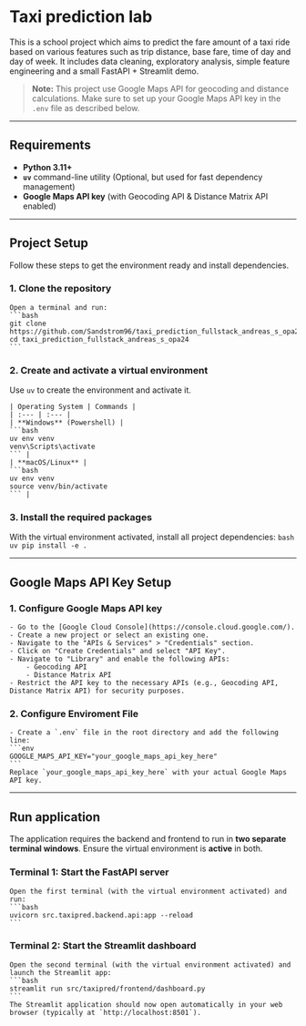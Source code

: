 # Taxi prediction lab

This is a school project which aims to predict the fare amount of a taxi ride based on various features such as trip distance, base fare, time of day and day of week. It includes data cleaning, exploratory analysis, simple feature engineering and a small FastAPI + Streamlit demo.

> **Note:** This project use Google Maps API for geocoding and distance calculations. Make sure to set up your Google Maps API key in the `.env` file as described below.

---

## Requirements

- **Python 3.11+**
- **`uv`** command-line utility (Optional, but used for fast dependency management)
- **Google Maps API key** (with Geocoding API & Distance Matrix API enabled)

---

## Project Setup

Follow these steps to get the environment ready and install dependencies.

### 1. Clone the repository

    Open a terminal and run:
    ```bash
    git clone https://github.com/Sandstrom96/taxi_prediction_fullstack_andreas_s_opa24.git
    cd taxi_prediction_fullstack_andreas_s_opa24
    ```

### 2. Create and activate a virtual environment

Use `uv` to create the environment and activate it.

    | Operating System | Commands |
    | :--- | :--- |
    | **Windows** (Powershell) | 
    ```bash
    uv env venv 
    venv\Scripts\activate 
    ``` |
    | **macOS/Linux** | 
    ```bash
    uv env venv
    source venv/bin/activate
    ``` |

### 3. Install the required packages

With the virtual environment activated, install all project dependencies:
    ```bash
    uv pip install -e .
    ```

---

## Google Maps API Key Setup

### 1. Configure Google Maps API key

    - Go to the [Google Cloud Console](https://console.cloud.google.com/).
    - Create a new project or select an existing one.
    - Navigate to the "APIs & Services" > "Credentials" section.
    - Click on "Create Credentials" and select "API Key".
    - Navigate to "Library" and enable the following APIs:
        - Geocoding API
        - Distance Matrix API
    - Restrict the API key to the necessary APIs (e.g., Geocoding API, Distance Matrix API) for security purposes.

### 2. Configure Enviroment File

    - Create a `.env` file in the root directory and add the following line:
    ```env
    GOOGLE_MAPS_API_KEY="your_google_maps_api_key_here"
    ```
    Replace `your_google_maps_api_key_here` with your actual Google Maps API key.

---

## Run application

The application requires the backend and frontend to run in **two separate terminal windows**. Ensure the virtual environment is **active** in both.

### Terminal 1: Start the FastAPI server

    Open the first terminal (with the virtual environment activated) and run:
    ```bash
    uvicorn src.taxipred.backend.api:app --reload
    ```

### Terminal 2: Start the Streamlit dashboard

    Open the second terminal (with the virtual environment activated) and launch the Streamlit app:
    ```bash
    streamlit run src/taxipred/frontend/dashboard.py
    ```
    The Streamlit application should now open automatically in your web browser (typically at `http://localhost:8501`).
